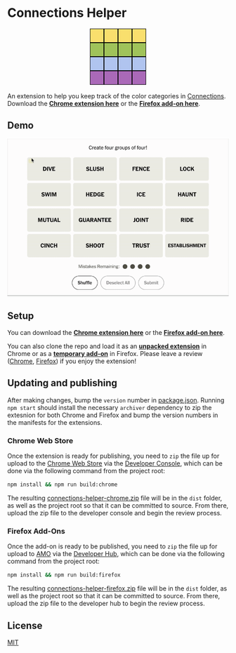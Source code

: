 # Connections Helper
<p align="center">
  <img src="./logo.png" alt="Connections Helper logo">
</p>

An extension to help you keep track of the color categories in [Connections](https://www.nytimes.com/games/connections). Download the **[Chrome extension here](https://chromewebstore.google.com/detail/wordle-helper/bpfjeiapklolnoijiopkeemgjckpfipj/)** or the **[Firefox add-on here](https://addons.mozilla.org/en-US/firefox/addon/connections-helper/)**.

## Demo
<p align="center">
    <img src="./connections-demo.gif" alt="A GIF of the Connections extension being used to color code the different tiles">
</p>

## Setup
You can download the **[Chrome extension here](https://chromewebstore.google.com/detail/wordle-helper/bpfjeiapklolnoijiopkeemgjckpfipj/)** or the **[Firefox add-on here](https://addons.mozilla.org/en-US/firefox/addon/connections-helper/)**.

You can also clone the repo and load it as an **[unpacked extension](https://developer.chrome.com/docs/extensions/get-started/tutorial/hello-world#load-unpacked)** in Chrome or as a **[temporary add-on](https://extensionworkshop.com/documentation/develop/temporary-installation-in-firefox/)** in Firefox. Please leave a review ([Chrome](https://chromewebstore.google.com/detail/wordle-helper/bpfjeiapklolnoijiopkeemgjckpfipj/reviews), [Firefox](https://addons.mozilla.org/en-US/firefox/addon/connections-helper/reviews)) if you enjoy the extension!

## Updating and publishing
After making changes, bump the `version` number in [package.json](package.json). Running `npm start` should install the necessary `archiver` dependency to zip the extesnion for both Chrome and Firefox and bump the version numbers in the manifests for the extensions.

### Chrome Web Store
Once the extension is ready for publishing, you need to `zip` the file up for upload to the [Chrome Web Store](https://chromewebstore.google.com/) via the [Developer Console](https://chrome.google.com/webstore/devconsole/), which can be done via the following command from the project root:

```bash
npm install && npm run build:chrome
```

The resulting [connections-helper-chrome.zip](connections-helper-chrome.zip) file will be in the `dist` folder, as well as the project root so that it can be committed to source. From there, upload the zip file to the developer console and begin the review process.

### Firefox Add-Ons
Once the add-on is ready to be published, you need to `zip` the file up for upload to [AMO](https://addons.mozilla.org) via the [Developer Hub](), which can be done via the following command from the project root:

```bash
npm install && npm run build:firefox
```

The resulting [connections-helper-firefox.zip](connections-helper-firefox.zip) file will be in the `dist` folder, as well as the project root so that it can be committed to source. From there, upload the zip file to the developer hub to begin the review process.

## License

[MIT](./LICENSE)
